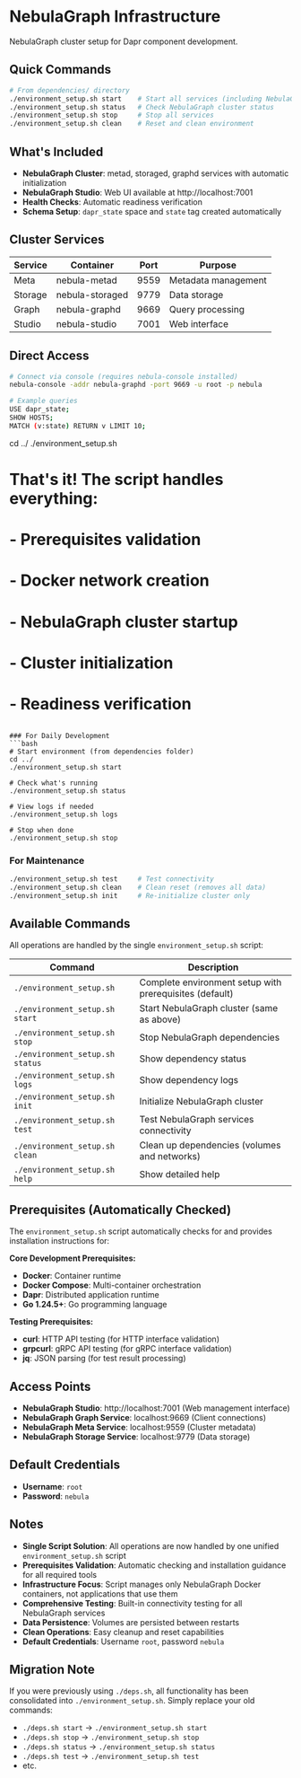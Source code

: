 # NebulaGraph Infrastructure

NebulaGraph cluster setup for Dapr component development.

## Quick Commands

```bash
# From dependencies/ directory
./environment_setup.sh start    # Start all services (including NebulaGraph)
./environment_setup.sh status   # Check NebulaGraph cluster status
./environment_setup.sh stop     # Stop all services
./environment_setup.sh clean    # Reset and clean environment
```

## What's Included

- **NebulaGraph Cluster**: metad, storaged, graphd services with automatic initialization
- **NebulaGraph Studio**: Web UI available at http://localhost:7001
- **Health Checks**: Automatic readiness verification
- **Schema Setup**: `dapr_state` space and `state` tag created automatically

## Cluster Services

| Service | Container | Port | Purpose |
|---------|-----------|------|---------|
| Meta | nebula-metad | 9559 | Metadata management |
| Storage | nebula-storaged | 9779 | Data storage |
| Graph | nebula-graphd | 9669 | Query processing |
| Studio | nebula-studio | 7001 | Web interface |

## Direct Access

```bash
# Connect via console (requires nebula-console installed)
nebula-console -addr nebula-graphd -port 9669 -u root -p nebula

# Example queries
USE dapr_state;
SHOW HOSTS;
MATCH (v:state) RETURN v LIMIT 10;
```
cd ../
./environment_setup.sh

# That's it! The script handles everything:
# - Prerequisites validation
# - Docker network creation
# - NebulaGraph cluster startup
# - Cluster initialization
# - Readiness verification
```

### For Daily Development
```bash
# Start environment (from dependencies folder)
cd ../
./environment_setup.sh start

# Check what's running
./environment_setup.sh status

# View logs if needed
./environment_setup.sh logs

# Stop when done
./environment_setup.sh stop
```

### For Maintenance
```bash
./environment_setup.sh test     # Test connectivity
./environment_setup.sh clean    # Clean reset (removes all data)
./environment_setup.sh init     # Re-initialize cluster only
```

## Available Commands

All operations are handled by the single `environment_setup.sh` script:

| Command | Description |
|---------|-------------|
| `./environment_setup.sh` | Complete environment setup with prerequisites (default) |
| `./environment_setup.sh start` | Start NebulaGraph cluster (same as above) |
| `./environment_setup.sh stop` | Stop NebulaGraph dependencies |
| `./environment_setup.sh status` | Show dependency status |
| `./environment_setup.sh logs` | Show dependency logs |
| `./environment_setup.sh init` | Initialize NebulaGraph cluster |
| `./environment_setup.sh test` | Test NebulaGraph services connectivity |
| `./environment_setup.sh clean` | Clean up dependencies (volumes and networks) |
| `./environment_setup.sh help` | Show detailed help |

## Prerequisites (Automatically Checked)

The `environment_setup.sh` script automatically checks for and provides installation instructions for:

**Core Development Prerequisites:**
- **Docker**: Container runtime
- **Docker Compose**: Multi-container orchestration  
- **Dapr**: Distributed application runtime
- **Go 1.24.5+**: Go programming language

**Testing Prerequisites:**
- **curl**: HTTP API testing (for HTTP interface validation)
- **grpcurl**: gRPC API testing (for gRPC interface validation)
- **jq**: JSON parsing (for test result processing)

## Access Points

- **NebulaGraph Studio**: http://localhost:7001 (Web management interface)
- **NebulaGraph Graph Service**: localhost:9669 (Client connections)
- **NebulaGraph Meta Service**: localhost:9559 (Cluster metadata)
- **NebulaGraph Storage Service**: localhost:9779 (Data storage)

## Default Credentials

- **Username**: `root`
- **Password**: `nebula`

## Notes

- **Single Script Solution**: All operations are now handled by one unified `environment_setup.sh` script
- **Prerequisites Validation**: Automatic checking and installation guidance for all required tools
- **Infrastructure Focus**: Script manages only NebulaGraph Docker containers, not applications that use them
- **Comprehensive Testing**: Built-in connectivity testing for all NebulaGraph services
- **Data Persistence**: Volumes are persisted between restarts
- **Clean Operations**: Easy cleanup and reset capabilities
- **Default Credentials**: Username `root`, password `nebula`

## Migration Note

If you were previously using `./deps.sh`, all functionality has been consolidated into `./environment_setup.sh`. Simply replace your old commands:

- `./deps.sh start` → `./environment_setup.sh start`
- `./deps.sh stop` → `./environment_setup.sh stop`
- `./deps.sh status` → `./environment_setup.sh status`
- `./deps.sh test` → `./environment_setup.sh test`
- etc.
